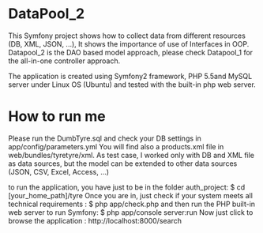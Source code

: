 # DataPool_2
This Symfony project shows how to collect data from different resources (DB, XML, JSON, ...),
It shows the importance of use of Interfaces in OOP.
Datapool_2 is the DAO based model approach, please check Datapool_1 for the all-in-one controller approach.

The application is created using Symfony2 framework, PHP 5.5and MySQL server under Linux OS (Ubuntu) and tested with the built-in php web server.

How to run me
==============
Please run the DumbTyre.sql and check your DB settings in app/config/parameters.yml
You will find also a products.xml file in web/bundles/tyretyre/xml.
As test case, I worked only with DB and XML file as data sources, but the model can be extended to other data sources (JSON, CSV, Excel, Access, ...)

to run the application, you have just to be in the folder auth_project:
$ cd [your_home_path]/tyre
Once you are in, just check if your system meets all technical requirements :
$ php app/check.php
and then run the PHP built-in web server to run Symfony:
$ php app/console server:run
Now just click to browse the application :
http://localhost:8000/search
